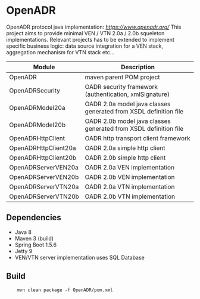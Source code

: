 # OpenADR

OpenADR protocol java implementation: *https://www.openadr.org/*
This project aims to provide minimal VEN / VTN 2.0a / 2.0b squeleton implementations. Relevant projects has to be extended to implement specific business logic: data source integration for a VEN stack, aggregation mechanism for VTN stack etc...

Module | Description
------------- | ------------- 
OpenADR | maven parent POM project
OpenADRSecurity | OADR security framework (authentication, xmlSignature)
OpenADRModel20a | OADR 2.0a model java classes generated from XSDL definition file
OpenADRModel20b | OADR 2.0b model java classes generated from XSDL definition file
OpenADRHttpClient | OADR http transport client framework
OpenADRHttpClient20a | OADR 2.0a simple http client
OpenADRHttpClient20b | OADR 2.0b simple http client
OpenADRServerVEN20a | OADR 2.0a VEN implementation
OpenADRServerVEN20b | OADR 2.0b VEN implementation
OpenADRServerVTN20a | OADR 2.0a VTN implementation
OpenADRServerVTN20b | OADR 2.0b VTN implementation

## Dependencies
- Java 8
- Maven 3 (build)
- Spring Boot 1.5.6
- Jetty 9
- VEN/VTN server implementation uses SQL Database

## Build
```shell
    mvn clean package -f OpenADR/pom.xml
```
